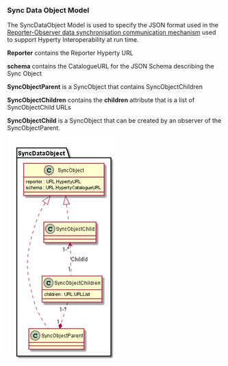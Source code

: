 ### Sync Data Object Model

The SyncDataObject Model is used to specify the JSON format used in the [Reporter-Observer data synchronisation communication mechanism](../manuals/p2p-data-sync.md) used to support Hyperty Interoperability at run time.

**Reporter** contains the Reporter Hyperty URL

**schema** contains the CatalogueURL for the JSON Schema describing the Sync Object

**SyncObjectParent** is a SyncObject that contains SyncObjectChildren

**SyncObjectChildren** contains the **children** attribute that is a list of SyncObjectChild URLs

**SyncObjectChild** is a SyncObject that can be created by an observer of the SyncObjectParent.



![Sync Data Object Model](../SyncDataObject.png)
